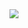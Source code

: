 <img src="https://www.google.com/url?sa=i&url=https%3A%2F%2Fwww.pinterest.com%2Fpin%2F855472891732445271%2F&psig=AOvVaw2nX4b15-xr03XqCzAmgIYJ&ust=1704648012606000&source=images&cd=vfe&ved=0CBIQjRxqFwoTCOjSnuuiyYMDFQAAAAAdAAAAABAE" />
